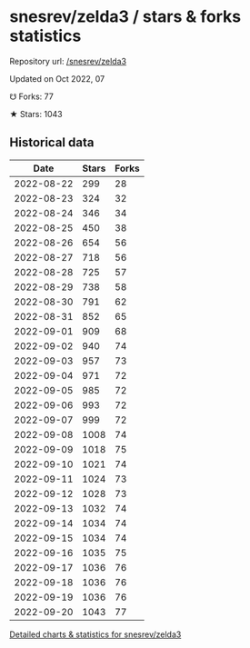 # snesrev/zelda3 / stars & forks statistics

Repository url: [/snesrev/zelda3](https://github.com/snesrev/zelda3)

Updated on Oct 2022, 07

☋ Forks: 77

★ Stars: 1043

## Historical data
| Date | Stars | Forks |
|------|-------|-------|
| 2022-08-22 | 299 | 28 | 
| 2022-08-23 | 324 | 32 | 
| 2022-08-24 | 346 | 34 | 
| 2022-08-25 | 450 | 38 | 
| 2022-08-26 | 654 | 56 | 
| 2022-08-27 | 718 | 56 | 
| 2022-08-28 | 725 | 57 | 
| 2022-08-29 | 738 | 58 | 
| 2022-08-30 | 791 | 62 | 
| 2022-08-31 | 852 | 65 | 
| 2022-09-01 | 909 | 68 | 
| 2022-09-02 | 940 | 74 | 
| 2022-09-03 | 957 | 73 | 
| 2022-09-04 | 971 | 72 | 
| 2022-09-05 | 985 | 72 | 
| 2022-09-06 | 993 | 72 | 
| 2022-09-07 | 999 | 72 | 
| 2022-09-08 | 1008 | 74 | 
| 2022-09-09 | 1018 | 75 | 
| 2022-09-10 | 1021 | 74 | 
| 2022-09-11 | 1024 | 73 | 
| 2022-09-12 | 1028 | 73 | 
| 2022-09-13 | 1032 | 74 | 
| 2022-09-14 | 1034 | 74 | 
| 2022-09-15 | 1034 | 74 | 
| 2022-09-16 | 1035 | 75 | 
| 2022-09-17 | 1036 | 76 | 
| 2022-09-18 | 1036 | 76 | 
| 2022-09-19 | 1036 | 76 | 
| 2022-09-20 | 1043 | 77 | 


[Detailed charts & statistics for snesrev/zelda3](https://reviewgithub.com/rep/snesrev/zelda3)
